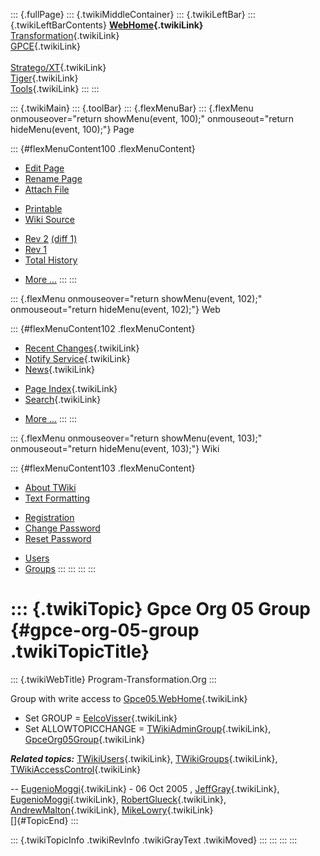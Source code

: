 ::: {.fullPage}
::: {.twikiMiddleContainer}
::: {.twikiLeftBar}
::: {.twikiLeftBarContents}
**[WebHome](WebHome){.twikiLink}**\
[Transformation](../Transform/WebHome){.twikiLink}\
[GPCE](../Gpce/WebHome){.twikiLink}\
\
[Stratego/XT](../Stratego/WebHome){.twikiLink}\
[Tiger](../Tiger/WebHome){.twikiLink}\
[Tools](../Tools/WebHome){.twikiLink}
:::
:::

::: {.twikiMain}
::: {.toolBar}
::: {.flexMenuBar}
::: {.flexMenu onmouseover="return showMenu(event, 100);" onmouseout="return hideMenu(event, 100);"}
Page

::: {#flexMenuContent100 .flexMenuContent}
-   [Edit
    Page](http://www.program-transformation.org/edit/Main/GpceOrg05Group?t=1536827477)
-   [Rename
    Page](http://www.program-transformation.org/rename/Main/GpceOrg05Group)
-   [Attach
    File](http://www.program-transformation.org/attach/Main/GpceOrg05Group)

<!-- -->

-   [Printable](http://www.program-transformation.org/view/Main/GpceOrg05Group?skin=print.pattern)
-   [Wiki
    Source](http://www.program-transformation.org/view/Main/GpceOrg05Group?skin=text&raw=on&contenttype=text/plain)

<!-- -->

-   [Rev
    2](http://www.program-transformation.org/view/Main/GpceOrg05Group?rev=1.2)
    [(diff 1)](http://www.program-transformation.org/rdiff/Main/GpceOrg05Group?rev1=1.2&rev2=1.1)
-   [Rev
    1](http://www.program-transformation.org/view/Main/GpceOrg05Group?rev=1.1)
-   [Total
    History](http://www.program-transformation.org/rdiff/Main/GpceOrg05Group)

<!-- -->

-   [More
    \...](http://www.program-transformation.org/oops/Main/GpceOrg05Group?template=oopsmore&param1=1.2&param2=1.2)
:::
:::

::: {.flexMenu onmouseover="return showMenu(event, 102);" onmouseout="return hideMenu(event, 102);"}
Web

::: {#flexMenuContent102 .flexMenuContent}
-   [Recent Changes](WebChanges){.twikiLink}
-   [Notify Service](WebNotify){.twikiLink}
-   [News](WebNews){.twikiLink}

<!-- -->

-   [Page Index](WebIndex){.twikiLink}
-   [Search](WebSearch){.twikiLink}

<!-- -->

-   [More
    \...](http://www.program-transformation.org/oops/Main/GpceOrg05Group?template=oopsmore&param1=1.2&param2=1.2)
:::
:::

::: {.flexMenu onmouseover="return showMenu(event, 103);" onmouseout="return hideMenu(event, 103);"}
Wiki

::: {#flexMenuContent103 .flexMenuContent}
-   [About
    TWiki](http://www.program-transformation.org/view/TWiki/WebHome)
-   [Text
    Formatting](http://www.program-transformation.org/view/TWiki/TextFormattingRules)

<!-- -->

-   [Registration](http://www.program-transformation.org/view/TWiki/TWikiRegistration)
-   [Change
    Password](http://www.program-transformation.org/view/TWiki/ChangePassword)
-   [Reset
    Password](http://www.program-transformation.org/view/TWiki/ResetPassword)

<!-- -->

-   [Users](http://www.program-transformation.org/view/Main/TWikiUsers)
-   [Groups](http://www.program-transformation.org/view/Main/TWikiGroups)
:::
:::
:::
:::

::: {.twikiTopic}
Gpce Org 05 Group {#gpce-org-05-group .twikiTopicTitle}
=================

::: {.twikiWebTitle}
Program-Transformation.Org
:::

Group with write access to
[Gpce05.WebHome](../Gpce05/WebHome){.twikiLink}

-   Set GROUP = [EelcoVisser](EelcoVisser){.twikiLink}
-   Set ALLOWTOPICCHANGE =
    [TWikiAdminGroup](TWikiAdminGroup){.twikiLink},
    [GpceOrg05Group](GpceOrg05Group){.twikiLink}

***Related topics:*** [TWikiUsers](TWikiUsers){.twikiLink},
[TWikiGroups](TWikiGroups){.twikiLink},
[TWikiAccessControl](../TWiki/TWikiAccessControl){.twikiLink}

\-- [EugenioMoggi](EugenioMoggi){.twikiLink} - 06 Oct 2005 ,
[JeffGray](JeffGray){.twikiLink},
[EugenioMoggi](EugenioMoggi){.twikiLink},
[RobertGlueck](RobertGlueck){.twikiLink},
[AndrewMalton](AndrewMalton){.twikiLink},
[MikeLowry](MikeLowry){.twikiLink}\
[]{#TopicEnd}
:::

::: {.twikiTopicInfo .twikiRevInfo .twikiGrayText .twikiMoved}
:::
:::
:::
:::
